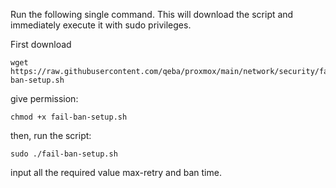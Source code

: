 Run the following single command. This will download the script and immediately execute it with sudo privileges.

First download
```
wget https://raw.githubusercontent.com/qeba/proxmox/main/network/security/fail-ban-setup.sh
```

give permission:
```
chmod +x fail-ban-setup.sh
```

then, run the script:
```
sudo ./fail-ban-setup.sh
```

input all the required value max-retry and ban time. 